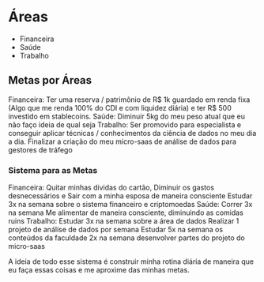 # Áreas 

- Financeira
- Saúde
- Trabalho

## Metas por Áreas
Financeira:
	Ter uma reserva / patrimônio de R$ 1k guardado em renda fixa (Algo que me renda 100% do CDI e com liquidez diária) e ter R$ 500 investido em stablecoins.
Saúde:
	Diminuir 5kg do meu peso atual que eu não faço ideia de qual seja
Trabalho:
	Ser promovido para especialista e conseguir aplicar técnicas / conhecimentos da ciência de dados no meu dia a dia.
	Finalizar a criação do meu micro-saas de análise de dados para gestores de tráfego

### Sistema para as Metas
Financeira:
	Quitar minhas dividas do cartão, 
	Diminuir os gastos desnecessários e
	Sair com a minha esposa de maneira consciente 
	Estudar 3x na semana sobre o sistema financeiro e criptomoedas
Saúde:
	Correr 3x na semana
	Me alimentar de maneira consciente, diminuindo as comidas ruins
Trabalho:
	Estudar 3x na semana sobre a área de dados
	Realizar 1 projeto de análise de dados por semana
	Estudar 5x na semana os conteúdos da faculdade
	2x na semana desenvolver partes do projeto do micro-saas

A ideia de todo esse sistema é construir minha rotina diária de maneira que eu faça essas coisas e me aproxime das minhas metas.